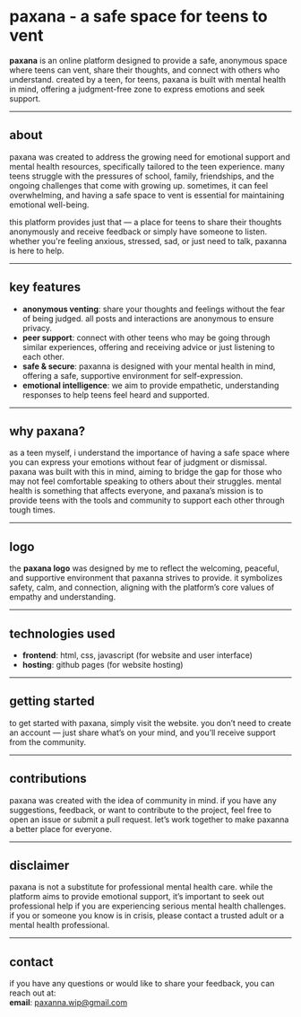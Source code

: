 # paxana - a safe space for teens to vent

**paxana** is an online platform designed to provide a safe, anonymous space where teens can vent, share their thoughts, and connect with others who understand. created by a teen, for teens, paxana is built with mental health in mind, offering a judgment-free zone to express emotions and seek support.

---

## about

paxana was created to address the growing need for emotional support and mental health resources, specifically tailored to the teen experience. many teens struggle with the pressures of school, family, friendships, and the ongoing challenges that come with growing up. sometimes, it can feel overwhelming, and having a safe space to vent is essential for maintaining emotional well-being.

this platform provides just that — a place for teens to share their thoughts anonymously and receive feedback or simply have someone to listen. whether you're feeling anxious, stressed, sad, or just need to talk, paxanna is here to help.

---

## key features

- **anonymous venting**: share your thoughts and feelings without the fear of being judged. all posts and interactions are anonymous to ensure privacy.
- **peer support**: connect with other teens who may be going through similar experiences, offering and receiving advice or just listening to each other.
- **safe & secure**: paxanna is designed with your mental health in mind, offering a safe, supportive environment for self-expression.
- **emotional intelligence**: we aim to provide empathetic, understanding responses to help teens feel heard and supported.

---

## why paxana?

as a teen myself, i understand the importance of having a safe space where you can express your emotions without fear of judgment or dismissal. paxana was built with this in mind, aiming to bridge the gap for those who may not feel comfortable speaking to others about their struggles. mental health is something that affects everyone, and paxana’s mission is to provide teens with the tools and community to support each other through tough times.

---

## logo

the **paxana logo** was designed by me to reflect the welcoming, peaceful, and supportive environment that paxanna strives to provide. it symbolizes safety, calm, and connection, aligning with the platform’s core values of empathy and understanding.

---

## technologies used

- **frontend**: html, css, javascript (for website and user interface)
- **hosting**: github pages (for website hosting)

---

## getting started

to get started with paxana, simply visit the website. you don’t need to create an account — just share what’s on your mind, and you’ll receive support from the community.

---

## contributions

paxana was created with the idea of community in mind. if you have any suggestions, feedback, or want to contribute to the project, feel free to open an issue or submit a pull request. let’s work together to make paxanna a better place for everyone.

---

## disclaimer

paxana is not a substitute for professional mental health care. while the platform aims to provide emotional support, it’s important to seek out professional help if you are experiencing serious mental health challenges. if you or someone you know is in crisis, please contact a trusted adult or a mental health professional.

---

## contact

if you have any questions or would like to share your feedback, you can reach out at:  
**email**: paxanna.wip@gmail.com
